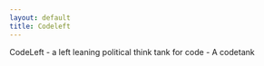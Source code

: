 ```yaml
---
layout: default
title: Codeleft
---
```


CodeLeft - a left leaning political think tank for code - A codetank
